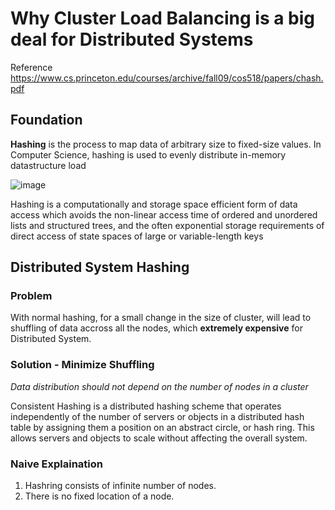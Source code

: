 # Why Cluster Load Balancing is a big deal for Distributed Systems

Reference https://www.cs.princeton.edu/courses/archive/fall09/cos518/papers/chash.pdf

## Foundation

__Hashing__ is the process to map data of arbitrary size to fixed-size values.
In Computer Science, hashing is used to evenly distribute in-memory datastructure load

![image](https://user-images.githubusercontent.com/7579608/120918937-58704680-c6b7-11eb-808d-9d66765e95fb.png)


Hashing is a computationally and storage space efficient form of data access which avoids the non-linear access time of ordered and unordered lists 
and structured trees, and the often exponential storage requirements of direct access of state spaces of large or variable-length keys

## Distributed System Hashing

### Problem

With normal hashing, for a small change in the size of cluster, will lead to shuffling of data accross all the nodes,
which __extremely expensive__ for Distributed System.


### Solution  - Minimize Shuffling

_Data distribution should not depend on the number of nodes in a cluster_

Consistent Hashing is a distributed hashing scheme that operates independently of the number of servers or objects in a distributed hash table 
by assigning them a position on an abstract circle, or hash ring. This allows servers and objects to scale without affecting the overall system.

### Naive Explaination

1. Hashring consists of infinite number of nodes.
2. There is no fixed location of a node.

